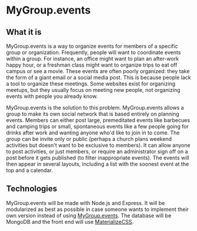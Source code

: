 # MyGroup.events

## What it is

MyGroup.events is a way to organize events for members of a specific group or organization.
Frequently, people will want to coordinate events within a group. For instance, an office might want
to plan an after-work happy hour, or a freshman class might want to organize trips to eat off campus
or see a movie. These events are often poorly organized: they take the form of a giant email or a
social media post. This is because people lack a tool to organize these meetings. Some websites
exist for organizing meetups, but they usually focus on meeting new people, not organizing events
with people you already know. 

MyGroup.events is the solution to this problem. MyGroup.events allows a group to make its own social
network that is based entirely on planning events. Members can either post large, premeditated
events like barbecues and camping trips or small, spontaneous events like a few people going for
drinks after work and wanting anyone who'd like to join in to come. The group can be invite only or
public (perhaps a church plans weekend activities but doesn't want to be exclusive to members). It
can allow anyone to post activities, or just members, or require an administrator sign off on a post
before it gets published (to filter inappropriate events). The events will then appear in several
layouts, including a list with the soonest event at the top and a calendar.

## Technologies

MyGroup.events will be made with Node.js and Express. It will be modularized as best as possible in
case someone wants to implement their own version instead of using [MyGroup.events](www.mygroup.events). The database
will be MongoDB and the front end will use [MaterializeCSS](materializecss.com).
